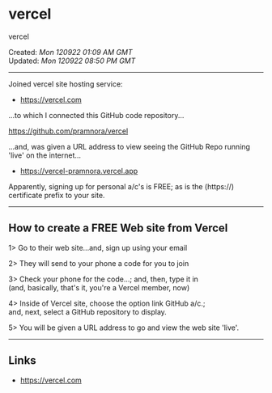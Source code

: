 # vercel
vercel

Created: *Mon 120922 01:09 AM GMT*  
Updated: *Mon 120922 08:50 PM GMT*

-----

Joined vercel site hosting service:  

- https://vercel.com  

...to which I connected this GitHub code repository...  

https://github.com/pramnora/vercel    

...and, was given a URL address to view seeing the GitHub Repo running 'live' on the internet...  

- https://vercel-pramnora.vercel.app  

Apparently, signing up for personal a/c's is FREE; as is the (https://) certificate prefix to your site.  

-----

## How to create a FREE Web site from Vercel

1> Go to their web site...and, sign up using your email  

2> They will send to your phone a code for you to join   

3> Check your phone for the code...; and, then, type it in   
   (and, basically, that's it, you're a Vercel member, now)  

4> Inside of Vercel site, choose the option link GitHub a/c.;  
   and, next, select a GitHub repository to display.  

5> You will be given a URL address to go and view the web site 'live'.  

-----

## Links

- https://vercel.com  
